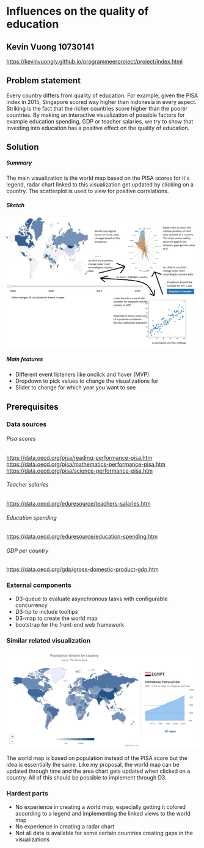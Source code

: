 # Influences on the quality of education
## Kevin Vuong 10730141

https://kevinvuongly.github.io/programmeerproject/project/index.html

## Problem statement
Every country differs from quality of education.
For example, given the PISA index in 2015, Singapore scored way higher than Indonesia in every aspect.
Striking is the fact that the richer countries score higher than the poorer countries.
By making an interactive visualization of possible factors for example education spending, GDP or teacher salaries,
we try to show that investing into education has a positive effect on the quality of education.

## Solution

##### Summary
The main visualization is the world map based on the PISA scores for it's legend,
radar chart linked to this visualization get updated by clicking on a country.
The scatterplot is used to view for positive correlations.

##### Sketch
![](doc/sketch.png)

##### Main features
- Different event listeners like onclick and hover (MVP)
- Dropdown to pick values to change the visualizations for
- Slider to change for which year you want to see

## Prerequisites

### Data sources

###### Pisa scores
https://data.oecd.org/pisa/reading-performance-pisa.htm  
https://data.oecd.org/pisa/mathematics-performance-pisa.htm  
https://data.oecd.org/pisa/science-performance-pisa.htm

###### Teacher salaries
https://data.oecd.org/eduresource/teachers-salaries.htm

###### Education spending
https://data.oecd.org/eduresource/education-spending.htm

###### GDP per country
https://data.oecd.org/gdp/gross-domestic-product-gdp.htm

### External components
- D3-queue to evaluate asynchronous tasks with configurable concurrency
- D3-tip to include tooltips
- D3-map to create the world map
- bootstrap for the front-end web framework

### Similar related visualization
![](doc/similarvisualization.png)

The world map is based on population instead of the PISA score but the idea is essentially the same.
Like my proposal, the world map can be updated through time and the area chart gets updated when clicked on a country. All of this should be possible to implement through D3.

### Hardest parts
- No experience in creating a world map, especially getting it colored according to a legend and implementing the linked views to the world map
- No experience in creating a radar chart
- Not all data is available for some certain countries creating gaps in the visualizations
